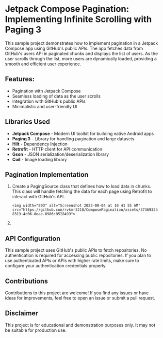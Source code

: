 # Jetpack Compose Pagination: Implementing Infinite Scrolling with Paging 3

This sample project demonstrates how to implement pagination in a Jetpack Compose app using GitHub's public APIs. The app fetches data from GitHub's users API in paginated chunks and displays the list of users. As the user scrolls through the list, more users are dynamically loaded, providing a smooth and efficient user experience.

<H2>Features: </H2>
<ul>
  <li> Pagination with Jetpack Compose </li>
  <li> Seamless loading of data as the user scrolls </li>
  <li> Integration with GitHub's public APIs </li>
  <li> Minimalistic and user-friendly UI </li>
</ul>

<H2>Libraries Used</H2>
<ul>
  <li> <B>Jetpack Compose</B> - Modern UI toolkit for building native Android apps</li>
  <li> <B>Paging 3</B> - Library for handling pagination and large datasets</li>
  <li> <B>Hilt</B> - Dependency Injection</li>
  <li> <B>Retrofit</B> - HTTP client for API communication</li>
  <li> <B>Gson</B> - JSON serialization/deserialization library</li>
  <li> <B>Coil</B> - Image loading library</li>
</ul>

<H2>Pagination Implementation</H2>
<ol>
  <li>
    Create a PagingSource class that defines how to load data in chunks. This class will handle fetching the data for each page using Retrofit to interact with GitHub's API.
    
    <img width="893" alt="Screenshot 2023-08-04 at 10 41 55 AM" src="https://github.com/rvkmr3210/ComposePagination/assets/37369324/909049f2-8319-4d06-8eae-8986c8528499">
  </li>
  <li></li>
</ol>

<H2>API Configuration</H2>
This sample project uses GitHub's public APIs to fetch repositories. No authentication is required for accessing public repositories. If you plan to use authenticated APIs or APIs with higher rate limits, make sure to configure your authentication credentials properly.

<H2>Contributions</H2>
Contributions to this project are welcome! If you find any issues or have ideas for improvements, feel free to open an issue or submit a pull request.

<H2>Disclaimer</H2>
This project is for educational and demonstration purposes only. It may not be suitable for production use.







